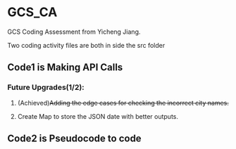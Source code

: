 # GCS_CA

GCS Coding Assessment from Yicheng Jiang.

Two coding activity files are both in side the src folder

## Code1 is Making API Calls

### Future Upgrades(1/2):

1. (Achieved)~~Adding the edge cases for checking the incorrect city names.~~

2. Create Map to store the JSON date with better outputs.

## Code2 is Pseudocode to code
